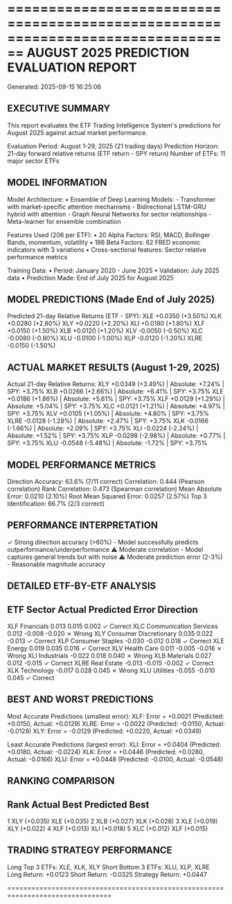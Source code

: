 ================================================================================
AUGUST 2025 PREDICTION EVALUATION REPORT
================================================================================
Generated: 2025-09-15 16:25:06

EXECUTIVE SUMMARY
----------------------------------------
This report evaluates the ETF Trading Intelligence System's predictions
for August 2025 against actual market performance.

Evaluation Period: August 1-29, 2025 (21 trading days)
Prediction Horizon: 21-day forward relative returns (ETF return - SPY return)
Number of ETFs: 11 major sector ETFs

MODEL INFORMATION
----------------------------------------
Model Architecture:
  • Ensemble of Deep Learning Models:
    - Transformer with market-specific attention mechanisms
    - Bidirectional LSTM-GRU hybrid with attention
    - Graph Neural Networks for sector relationships
    - Meta-learner for ensemble combination

Features Used (206 per ETF):
  • 20 Alpha Factors: RSI, MACD, Bollinger Bands, momentum, volatility
  • 186 Beta Factors: 62 FRED economic indicators with 3 variations
  • Cross-sectional features: Sector relative performance metrics

Training Data:
  • Period: January 2020 - June 2025
  • Validation: July 2025 data
  • Prediction Made: End of July 2025 for August 2025

MODEL PREDICTIONS (Made End of July 2025)
----------------------------------------
Predicted 21-day Relative Returns (ETF - SPY):
  XLE    +0.0350 (+3.50%)
  XLK    +0.0280 (+2.80%)
  XLY    +0.0220 (+2.20%)
  XLI    +0.0180 (+1.80%)
  XLF    +0.0150 (+1.50%)
  XLB    +0.0120 (+1.20%)
  XLV    -0.0050 (-0.50%)
  XLC    -0.0080 (-0.80%)
  XLU    -0.0100 (-1.00%)
  XLP    -0.0120 (-1.20%)
  XLRE   -0.0150 (-1.50%)

ACTUAL MARKET RESULTS (August 1-29, 2025)
----------------------------------------
Actual 21-day Relative Returns:
  XLY    +0.0349 (+3.49%) | Absolute: +7.24% | SPY: +3.75%
  XLB    +0.0266 (+2.66%) | Absolute: +6.41% | SPY: +3.75%
  XLE    +0.0186 (+1.86%) | Absolute: +5.61% | SPY: +3.75%
  XLF    +0.0129 (+1.29%) | Absolute: +5.04% | SPY: +3.75%
  XLC    +0.0121 (+1.21%) | Absolute: +4.97% | SPY: +3.75%
  XLV    +0.0105 (+1.05%) | Absolute: +4.80% | SPY: +3.75%
  XLRE   -0.0128 (-1.28%) | Absolute: +2.47% | SPY: +3.75%
  XLK    -0.0166 (-1.66%) | Absolute: +2.09% | SPY: +3.75%
  XLI    -0.0224 (-2.24%) | Absolute: +1.52% | SPY: +3.75%
  XLP    -0.0298 (-2.98%) | Absolute: +0.77% | SPY: +3.75%
  XLU    -0.0548 (-5.48%) | Absolute: -1.72% | SPY: +3.75%

MODEL PERFORMANCE METRICS
----------------------------------------
Direction Accuracy:      63.6% (7/11 correct)
Correlation:            0.444 (Pearson correlation)
Rank Correlation:       0.473 (Spearman correlation)
Mean Absolute Error:    0.0210 (2.10%)
Root Mean Squared Error: 0.0257 (2.57%)
Top 3 Identification:   66.7% (2/3 correct)

PERFORMANCE INTERPRETATION
----------------------------------------
✓ Strong direction accuracy (>60%) - Model successfully predicts outperformance/underperformance
⚠ Moderate correlation - Model captures general trends but with noise
⚠ Moderate prediction error (2-3%) - Reasonable magnitude accuracy

DETAILED ETF-BY-ETF ANALYSIS
----------------------------------------
ETF    Sector                      Actual  Predicted    Error  Direction
-----------------------------------------------------------------------------
XLF    Financials                   0.013      0.015    0.002  ✓ Correct
XLC    Communication Services       0.012     -0.008   -0.020    ✗ Wrong
XLY    Consumer Discretionary       0.035      0.022   -0.013  ✓ Correct
XLP    Consumer Staples            -0.030     -0.012    0.018  ✓ Correct
XLE    Energy                       0.019      0.035    0.016  ✓ Correct
XLV    Health Care                  0.011     -0.005   -0.016    ✗ Wrong
XLI    Industrials                 -0.022      0.018    0.040    ✗ Wrong
XLB    Materials                    0.027      0.012   -0.015  ✓ Correct
XLRE   Real Estate                 -0.013     -0.015   -0.002  ✓ Correct
XLK    Technology                  -0.017      0.028    0.045    ✗ Wrong
XLU    Utilities                   -0.055     -0.010    0.045  ✓ Correct

BEST AND WORST PREDICTIONS
----------------------------------------
Most Accurate Predictions (smallest error):
  XLF: Error = +0.0021 (Predicted: +0.0150, Actual: +0.0129)
  XLRE: Error = -0.0022 (Predicted: -0.0150, Actual: -0.0128)
  XLY: Error = -0.0129 (Predicted: +0.0220, Actual: +0.0349)

Least Accurate Predictions (largest error):
  XLI: Error = +0.0404 (Predicted: +0.0180, Actual: -0.0224)
  XLK: Error = +0.0446 (Predicted: +0.0280, Actual: -0.0166)
  XLU: Error = +0.0448 (Predicted: -0.0100, Actual: -0.0548)

RANKING COMPARISON
----------------------------------------
Rank       Actual Best  Predicted Best
------------------------------------
1           XLY (+0.035)      XLE (+0.035) 
2           XLB (+0.027)      XLK (+0.028) 
3           XLE (+0.019)      XLY (+0.022) 
4           XLF (+0.013)      XLI (+0.018) 
5           XLC (+0.012)      XLF (+0.015) 

TRADING STRATEGY PERFORMANCE
----------------------------------------
Long Top 3 ETFs:    XLE, XLK, XLY
Short Bottom 3 ETFs: XLU, XLP, XLRE
Long Return:        +0.0123
Short Return:       -0.0325
Strategy Return:    +0.0447

================================================================================